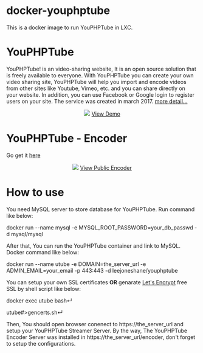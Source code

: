 # docker-youphptube

This is a docker image to run YouPHPTube in LXC.

# YouPHPTube
YouPHPTube! is an video-sharing website, It is an open source solution that is freely available to everyone. With YouPHPTube you can create your own video sharing site, YouPHPTube will help you import and encode videos from other sites like Youtube, Vimeo, etc. and you can share directly on your website. In addition, you can use Facebook or Google login to register users on your site. The service was created in march 2017. [more detail...](https://github.com/DanielnetoDotCom/YouPHPTube)

<div align="center">
<img src="http://www.youphptube.com/img/prints/prints7.png">
<a href="http://demo.youphptube.com/" target="_blank">View Demo</a>
</div>

# YouPHPTube - Encoder
Go get it <a href="https://github.com/DanielnetoDotCom/YouPHPTube-Encoder" target="_blank">here</a>

<div align="center">
<img src="https://youphptube.com/img/prints/encoder.png">
<a href="https://encoder.youphptube.com/" target="_blank">View Public Encoder</a>
</div>

# How to use
You need MySQL server to store database for YouPHPTube. Run command like below:

docker run --name mysql -e MYSQL_ROOT_PASSWORD=your_db_passwd -d mysql/mysql

After that, You can run the YouPHPTube container and link to MySQL. Docker command like below:

docker run --name utube -e DOMAIN=the_server_url -e ADMIN_EMAIL=your_email -p 443:443 -d leejoneshane/youphptube

You can setup your own SSL certificates **OR** genarate [Let's Encrypt](https://letsencrypt.org/) free SSL by shell script like below:

docker exec utube bash↵

utube#>gencerts.sh↵

Then, You should open browser conenect to https://the_server_url and setup your YouPHPTube Streamer Server. By the way, The YouPHPTube Encoder Server was installed in https://the_server_url/encoder, don't forget to setup the configurations.
